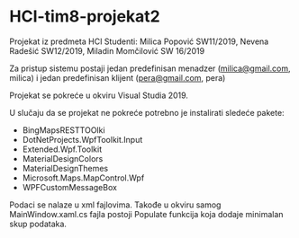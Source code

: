 # HCI-tim8-projekat2
Projekat iz predmeta HCI
Studenti: Milica Popović SW11/2019, Nevena Radešić SW12/2019, Miladin Momčilović SW 16/2019

Za pristup sistemu postaji jedan predefinisan menadzer (milica@gmail.com, milica) i jedan predefinisan klijent (pera@gmail.com, pera)

Projekat se pokreće u okviru Visual Studia 2019.

U slučaju da se projekat ne pokreće potrebno je instalirati sledeće pakete:
 * BingMapsRESTTOOlki
 * DotNetProjects.WpfToolkit.Input
 * Extended.Wpf.Toolkit
 * MaterialDesignColors
 * MaterialDesignThemes
 * Microsoft.Maps.MapControl.Wpf
 * WPFCustomMessageBox
 
Podaci se nalaze u xml fajlovima. Takođe u okviru samog MainWindow.xaml.cs fajla postoji Populate funkcija koja dodaje minimalan skup podataka. 